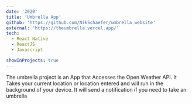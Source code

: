 ```yaml
---
date: '2020'
title: 'Umbrella App'
github: 'https://github.com/NikSchaefer/umbrella_website'
external: 'https://theumbrella.vercel.app/'
tech:
  - React Native
  - ReactJS
  - Javascript

showInProjects: true
---
```


The umbrella project is an App that Accesses the Open Weather API. It Takes your current location or location entered and will run in the background of your device. It will send a notification if you need to take an umbrella

